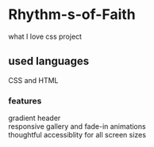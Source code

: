 # Rhythm-s-of-Faith
what I love css project
## used languages
CSS and HTML
### features
gradient header
<br>
responsive gallery and fade-in animations
<br>
thoughtful accessiblity for all screen sizes

